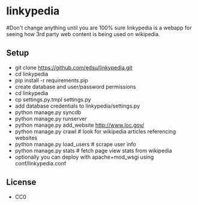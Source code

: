 linkypedia
==========
#Don't change anything until you are 100% sure
linkypedia is a webapp for seeing how 3rd party web content is being used on 
wikipedia.

Setup
-----

* git clone https://github.com/edsu/linkypedia.git
* cd linkypedia
* pip install -r requirements.pip
* create database and user/password permissions
* cd linkypedia
* cp settings.py.tmpl settings.py
* add database credentials to linkypedia/settings.py
* python manage.py syncdb
* python manage.py runserver
* python manage.py add_website http://www.loc.gov/
* python manage.py crawl # look for wikipedia articles referencing websites
* python manage.py load_users # scrape user info
* python manage.py stats # fetch page view stats from wikipedia
* optionally you can deploy with apache+mod_wsgi using conf/linkypedia.conf

License
-------

* CC0

